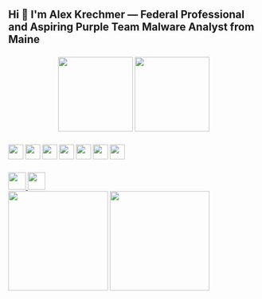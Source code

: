 <h2 align="left">Hi 👋 I'm Alex Krechmer — Federal Professional and Aspiring Purple Team Malware Analyst from Maine</h2>

###

<div align="center">
  <img src="https://github-readme-stats.vercel.app/api?username=alexkrechmer&show_icons=true&count_private=true&theme=dracula&hide_border=false" height="150" />
  <img src="https://github-readme-stats.vercel.app/api/top-langs?username=alexkrechmer&layout=compact&langs_count=6&theme=dracula&hide_border=false" height="150" />
</div>

###

<div align="left">
  <img src="https://cdn.jsdelivr.net/gh/devicons/devicon/icons/python/python-original.svg" height="30" />
  <img src="https://cdn.jsdelivr.net/gh/devicons/devicon/icons/csharp/csharp-original.svg" height="30" />
  <img src="https://cdn.jsdelivr.net/gh/devicons/devicon/icons/javascript/javascript-original.svg" height="30" />
  <img src="https://cdn.jsdelivr.net/gh/devicons/devicon/icons/go/go-original.svg" height="30" />
  <img src="https://cdn.jsdelivr.net/gh/devicons/devicon/icons/react/react-original.svg" height="30" />
  <img src="https://cdn.jsdelivr.net/gh/devicons/devicon/icons/html5/html5-original.svg" height="30" />
  <img src="https://cdn.jsdelivr.net/gh/devicons/devicon/icons/css3/css3-original.svg" height="30" />
</div>


###

<div align="left">
  <a href="https://www.linkedin.com/in/alex-krechmer-cyber/" target="_blank">
    <img src="https://img.shields.io/static/v1?message=LinkedIn&logo=linkedin&label=&color=0077B5&logoColor=white&style=for-the-badge" height="35" />
  </a>
  <a href="mailto:alex.krechmer@gmail.com">
    <img src="https://img.shields.io/static/v1?message=Gmail&logo=gmail&label=&color=D14836&logoColor=white&style=for-the-badge" height="35" />
  </a>
</div>
<img src="https://github.com/user-attachments/assets/cec549a9-d89d-45ac-a560-7f4c54a45d33" height="200" />
<img src="https://github.com/user-attachments/assets/131390c5-c81f-4484-80fb-7f5bf8f96064" height="200" />

###

<!--
**alexKrechmer/alexKrechmer** is a ✨ special ✨ repo because its README.md appears on your GitHub profile.
-->
